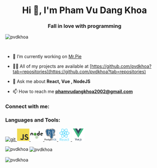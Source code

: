 <h1 align="center">Hi 👋, I'm Pham Vu Dang Khoa</h1>
<h3 align="center">Fall in love with programming</h3>

<p align="left"> <img src="https://komarev.com/ghpvc/?username=pvdkhoa&label=Profile%20views&color=0e75b6&style=flat" alt="pvdkhoa" /> </p>

<p align="left"> <a href="https://twitter.com/" target="blank"><img src="https://img.shields.io/twitter/follow/?logo=twitter&style=for-the-badge" alt="" /></a> </p>

- 🔭 I’m currently working on [Mr.Pie](https://github.com/nhihuyn/mrpie)

- 👨‍💻 All of my projects are available at [https://github.com/pvdkhoa?tab=repositories](https://github.com/pvdkhoa?tab=repositories)

- 💬 Ask me about **React, Vue , NodeJS**

- 📫 How to reach me **phamvudangkhoa2002@gmail.com**

<h3 align="left">Connect with me:</h3>
<p align="left">
</p>

<h3 align="left">Languages and Tools:</h3>
<p align="left"> <a href="https://git-scm.com/" target="_blank" rel="noreferrer"> <img src="https://www.vectorlogo.zone/logos/git-scm/git-scm-icon.svg" alt="git" width="40" height="40"/> </a> <a href="https://developer.mozilla.org/en-US/docs/Web/JavaScript" target="_blank" rel="noreferrer"> <img src="https://raw.githubusercontent.com/devicons/devicon/master/icons/javascript/javascript-original.svg" alt="javascript" width="40" height="40"/> </a> <a href="https://nodejs.org" target="_blank" rel="noreferrer"> <img src="https://raw.githubusercontent.com/devicons/devicon/master/icons/nodejs/nodejs-original-wordmark.svg" alt="nodejs" width="40" height="40"/> </a> <a href="https://www.postgresql.org" target="_blank" rel="noreferrer"> <img src="https://raw.githubusercontent.com/devicons/devicon/master/icons/postgresql/postgresql-original-wordmark.svg" alt="postgresql" width="40" height="40"/> </a> <a href="https://reactjs.org/" target="_blank" rel="noreferrer"> <img src="https://raw.githubusercontent.com/devicons/devicon/master/icons/react/react-original-wordmark.svg" alt="react" width="40" height="40"/> </a> <a href="https://vuejs.org/" target="_blank" rel="noreferrer"> <img src="https://raw.githubusercontent.com/devicons/devicon/master/icons/vuejs/vuejs-original-wordmark.svg" alt="vuejs" width="40" height="40"/> </a> </p>

<p><img align="left" src="https://github-readme-stats.vercel.app/api/top-langs?username=pvdkhoa&show_icons=true&locale=en&layout=compact" alt="pvdkhoa" /></p>

<p>&nbsp;<img align="center" src="https://github-readme-stats.vercel.app/api?username=pvdkhoa&show_icons=true&locale=en" alt="pvdkhoa" /></p>

<p><img align="center" src="https://github-readme-streak-stats.herokuapp.com/?user=pvdkhoa&" alt="pvdkhoa" /></p>
